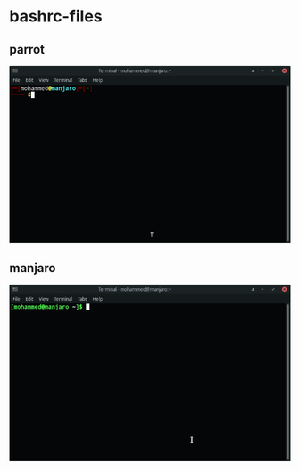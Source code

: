 # bashrc-files
## parrot
![Parrot](https://github.com/mohammedsafvan/bashrc-files/blob/main/thumbnails/parrot%20bash.png)

## manjaro
![Manjaro](https://github.com/mohammedsafvan/bashrc-files/blob/main/thumbnails/manjaro.png)
